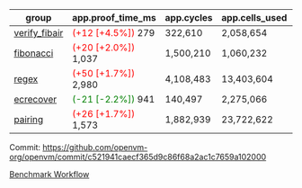 | group | app.proof_time_ms | app.cycles | app.cells_used | leaf.proof_time_ms | leaf.cycles | leaf.cells_used |
| -- | -- | -- | -- | -- | -- | -- |
| [verify_fibair](https://github.com/openvm-org/openvm/blob/benchmark-results/benchmarks-pr/2121/verify_fibair-c521941caecf365d9c86f68a2ac1c7659a102000.md) |<span style='color: red'>(+12 [+4.5%])</span> 279 |  322,610 |  2,058,654 |- | - | - |
| [fibonacci](https://github.com/openvm-org/openvm/blob/benchmark-results/benchmarks-pr/2121/fibonacci-c521941caecf365d9c86f68a2ac1c7659a102000.md) |<span style='color: red'>(+20 [+2.0%])</span> 1,037 |  1,500,210 |  1,060,232 |- | - | - |
| [regex](https://github.com/openvm-org/openvm/blob/benchmark-results/benchmarks-pr/2121/regex-c521941caecf365d9c86f68a2ac1c7659a102000.md) |<span style='color: red'>(+50 [+1.7%])</span> 2,980 |  4,108,483 |  13,403,604 |- | - | - |
| [ecrecover](https://github.com/openvm-org/openvm/blob/benchmark-results/benchmarks-pr/2121/ecrecover-c521941caecf365d9c86f68a2ac1c7659a102000.md) |<span style='color: green'>(-21 [-2.2%])</span> 941 |  140,497 |  2,275,066 |- | - | - |
| [pairing](https://github.com/openvm-org/openvm/blob/benchmark-results/benchmarks-pr/2121/pairing-c521941caecf365d9c86f68a2ac1c7659a102000.md) |<span style='color: red'>(+26 [+1.7%])</span> 1,573 |  1,882,939 |  23,722,622 |- | - | - |


Commit: https://github.com/openvm-org/openvm/commit/c521941caecf365d9c86f68a2ac1c7659a102000

[Benchmark Workflow](https://github.com/openvm-org/openvm/actions/runs/17476310731)
